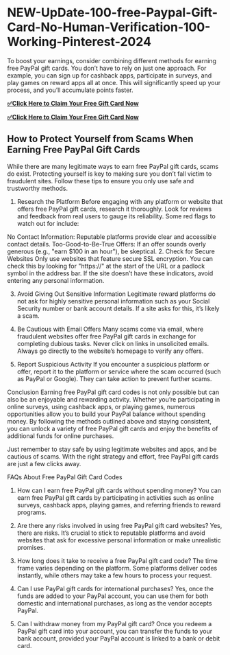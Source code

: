 # NEW-UpDate-100-free-Paypal-Gift-Card-No-Human-Verification-100-Working-Pinterest-2024
To boost your earnings, consider combining different methods for earning free PayPal gift cards. You don’t have to rely on just one approach. For example, you can sign up for cashback apps, participate in surveys, and play games on reward apps all at once. This will significantly speed up your process, and you’ll accumulate points faster.

**[✅Click Here to Claim Your Free Gift Card Now](https://millenniumit.xyz/paypal)**

**[✅Click Here to Claim Your Free Gift Card Now](https://millenniumit.xyz/paypal)**

## How to Protect Yourself from Scams When Earning Free PayPal Gift Cards
While there are many legitimate ways to earn free PayPal gift cards, scams do exist. Protecting yourself is key to making sure you don’t fall victim to fraudulent sites. Follow these tips to ensure you only use safe and trustworthy methods.

1. Research the Platform
Before engaging with any platform or website that offers free PayPal gift cards, research it thoroughly. Look for reviews and feedback from real users to gauge its reliability. Some red flags to watch out for include:

No Contact Information: Reputable platforms provide clear and accessible contact details.
Too-Good-to-Be-True Offers: If an offer sounds overly generous (e.g., "earn $100 in an hour"), be skeptical.
2. Check for Secure Websites
Only use websites that feature secure SSL encryption. You can check this by looking for "https://" at the start of the URL or a padlock symbol in the address bar. If the site doesn’t have these indicators, avoid entering any personal information.

3. Avoid Giving Out Sensitive Information
Legitimate reward platforms do not ask for highly sensitive personal information such as your Social Security number or bank account details. If a site asks for this, it’s likely a scam.

4. Be Cautious with Email Offers
Many scams come via email, where fraudulent websites offer free PayPal gift cards in exchange for completing dubious tasks. Never click on links in unsolicited emails. Always go directly to the website’s homepage to verify any offers.

5. Report Suspicious Activity
If you encounter a suspicious platform or offer, report it to the platform or service where the scam occurred (such as PayPal or Google). They can take action to prevent further scams.

Conclusion
Earning free PayPal gift card codes is not only possible but can also be an enjoyable and rewarding activity. Whether you’re participating in online surveys, using cashback apps, or playing games, numerous opportunities allow you to build your PayPal balance without spending money. By following the methods outlined above and staying consistent, you can unlock a variety of free PayPal gift cards and enjoy the benefits of additional funds for online purchases.

Just remember to stay safe by using legitimate websites and apps, and be cautious of scams. With the right strategy and effort, free PayPal gift cards are just a few clicks away.

FAQs About Free PayPal Gift Card Codes
1. How can I earn free PayPal gift cards without spending money?
You can earn free PayPal gift cards by participating in activities such as online surveys, cashback apps, playing games, and referring friends to reward programs.

2. Are there any risks involved in using free PayPal gift card websites?
Yes, there are risks. It’s crucial to stick to reputable platforms and avoid websites that ask for excessive personal information or make unrealistic promises.

3. How long does it take to receive a free PayPal gift card code?
The time frame varies depending on the platform. Some platforms deliver codes instantly, while others may take a few hours to process your request.

4. Can I use PayPal gift cards for international purchases?
Yes, once the funds are added to your PayPal account, you can use them for both domestic and international purchases, as long as the vendor accepts PayPal.

5. Can I withdraw money from my PayPal gift card?
Once you redeem a PayPal gift card into your account, you can transfer the funds to your bank account, provided your PayPal account is linked to a bank or debit card.

